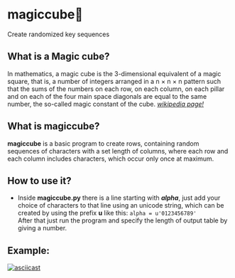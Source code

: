# magiccube:game_die:
Create randomized key sequences
## What is a Magic cube?
In mathematics, a magic cube is the 3-dimensional equivalent of a magic square, that is, a number of integers arranged in a n × n × n pattern such that the sums of the numbers on each row, on each column, on each pillar and on each of the four main space diagonals are equal to the same number, the so-called magic constant of the cube. [*wikipedia page!*](https://en.wikipedia.org/wiki/Magic_cube)
## What is magiccube?
__magiccube__ is a basic program to create rows, containing random sequences of characters with a set length of columns,
where each row and each column includes characters, which occur only once at maximum.
## How to use it?
* Inside __magiccube.py__ there is a line starting with __*alpha*__, just add your choice of characters to that line using an unicode string, which can be created by using the prefix **u** like this:
`alpha = u'0123456789'`  
After that just run the program and specify the length of output table by giving a number.
## Example:
[![asciicast](https://asciinema.org/a/325651.svg)](https://asciinema.org/a/325651?size=medium)
